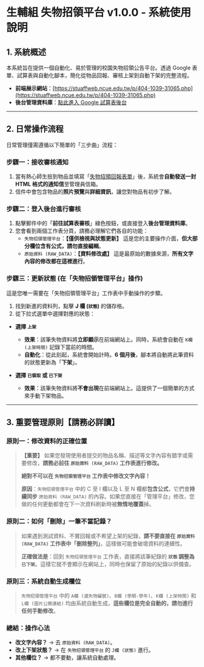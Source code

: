 # 生輔組 失物招領平台 v1.0.0 - 系統使用說明

## 1. 系統概述

本系統旨在提供一個自動化、易於管理的校園失物招領公告平台。透過 Google 表單、試算表與自動化腳本，簡化從物品回報、審核上架到自動下架的完整流程。

- **前端展示網站**：[https://stuaffweb.ncue.edu.tw/p/404-1039-31065.php](https://stuaffweb.ncue.edu.tw/p/404-1039-31065.php)
- **後台管理資料庫**：[點此進入 Google 試算表後台](https://docs.google.com/spreadsheets/d/1-tbex3bF-Czw0IyaZSvakCWqaTGejWalRo64KEcCyfg/edit?usp=sharing)

---

## 2. 日常操作流程

日常管理僅需遵循以下簡單的「三步曲」流程：

### 步驟一：接收審核通知

1.  當有熱心師生撿到物品並填寫「[失物招領回報表單](https://forms.gle/LaXeXCjMtK4wjHDW6)」後，系統會**自動發送一封 HTML 格式的通知信**至管理員信箱。
2.  信件中會包含物品的**照片預覽**與**詳細資訊**，讓您對物品有初步了解。

### 步驟二：登入後台進行審核

1.  點擊郵件中的「**前往試算表審核**」綠色按鈕，或直接登入**後台管理資料庫**。
2.  您會看到兩個工作表分頁，請務必理解它們各自的功能：
    *   `失物招領管理平台`：**【僅供檢視與狀態更新】** 這是您的主要操作介面，**但大部分欄位含有公式，請勿直接編輯**。
    *   `原始資料 (RAW_DATA)`：**【資料修改處】** 這是最原始的數據來源，**所有文字內容的修改都在這裡進行**。

### 步驟三：更新狀態 (在「失物招領管理平台」操作)

這是您唯一需要在「失物招領管理平台」工作表中手動操作的步驟。

1.  找到新進的資料列，點擊 **J 欄 (`狀態`)** 的儲存格。
2.  從下拉式選單中選擇對應的狀態：

-   **選擇 `上架`**
    -   **效果**：該筆失物資料將**立即顯示**在前端網站上。同時，系統會自動在 `K欄 (上架時間)` 記錄下當前的時間。
    -   **自動化**：從此刻起，系統會開始計時。**6 個月後**，腳本將自動將此筆資料的狀態更新為「**下架**」。

-   **選擇 `已領取` 或 `已下架`**
    -   **效果**：該筆失物資料將**不會出現**在前端網站上。這提供了一個簡單的方式來手動下架物品。

---

## 3. 重要管理原則【請務必詳讀】

### 原則一：修改資料的正確位置

> **【重要】** 如果您發現使用者提交的物品名稱、描述等文字內容有錯字或需要修改，**請務必前往 `原始資料 (RAW_DATA)` 工作表進行修改。**
>
> **絕對不可以在 `失物招領管理平台` 工作表中修改文字內容！**
>
> **原因**：`失物招領管理平台` 中的 C 至 I 欄以及 L 至 N 欄都**包含公式**，它們會**持續同步** `原始資料 (RAW_DATA)` 的內容。如果您直接在「管理平台」修改，您做的任何更動都會在下一次資料刷新時被**無情地覆蓋**掉。

### 原則二：如何「刪除」一筆不當記錄？

> 如果遇到測試資料、不實回報或不希望上架的紀錄，**請不要直接在 `原始資料 (RAW_DATA)` 工作表中「刪除整列」**，這樣做可能會破壞資料的連續性。
>
> **正確做法是**：回到 `失物招領管理平台` 工作表，直接將該筆紀錄的 **`狀態` 調整為 `已下架`**。這樣它就不會顯示在網站上，同時也保留了原始的紀錄以供備查。

### 原則三：系統自動生成欄位

> `失物招領管理平台` 中的 `A欄 (遺失物編號)`、`B欄 (學期-學年)`、`K欄 (上架時間)` 和 `L欄 (圖片公開連結)` 均由系統自動生成，**這些欄位是完全自動的，請勿進行任何手動修改**。

### **總結：操作心法**

-   **改文字內容？** → 去 `原始資料 (RAW_DATA)`。
-   **改上下架狀態？** → 在 `失物招領管理平台` 的 `J欄 (狀態)` 進行。
-   **其他欄位？** → 都不要動，讓系統自動處理。